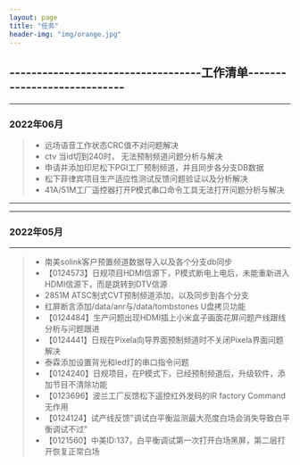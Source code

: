 ```yaml
---
layout: page
title: "任务"
header-img: "img/orange.jpg"
---
```


## -----------------------------------工作清单----------------------------

***
### 2022年06月
> + 远场语音工作状态CRC值不对问题解决
> + ctv 当id切到240时， 无法预制频道问题分析与解决 
> + 申请并添加印尼松下PGI工厂预制频道，并且同步各分支DB数据
> + 松下菲律宾项目生产适应性测试反馈问题验证以及分析解决
> + 41A/51M工厂遥控器打开P模式串口命令工具无法打开问题分析与解决
***


***
### 2022年05月
***
> + 南美solink客户预置频道数据导入以及各个分支db同步
> + 【0124573】日规项目HDMI信源下，P模式断电上电后，未能重新进入HDMI信源下，而是跳转到DTV信源
> + 2851M ATSC制式CVT预制频道添加，以及同步到各个分支
> + 红屏断言添加/data/anr与/data/tombstones U盘拷贝功能
> + 【0124484】生产问题出现HDMI插上小米盒子画面花屏问题产线跟线分析与问题跟进
> + 【0124441】日规在Pixela向导界面预制频道时不关闭Pixela界面问题解决
> + 泰霖添加设置背光和led灯的串口指令问题
> + 【0124240】日规项目，在P模式下，已经预制频道后，升级软件，添加节目不清除功能
> + 【0123696】波兰工厂反馈松下遥控红外发码的IR factory Command 无作用
> + 【0124124】试产线反馈"调试白平衡监测最大亮度白场会消失导致白平衡调试不过"
> + 【0121560】中美ID:137，白平衡调试第一次打开白场黑屏，第二层打开恢复正常白场